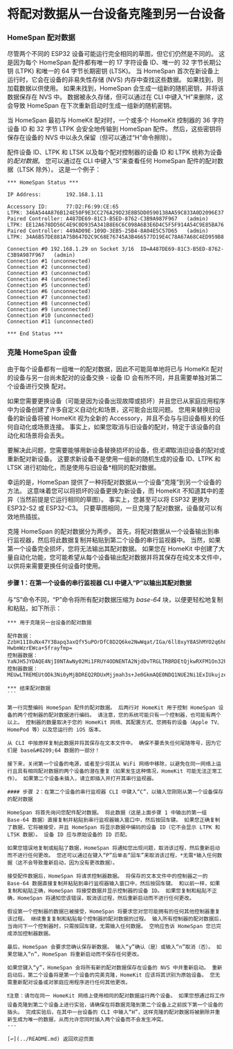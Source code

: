 # 将配对数据从一台设备克隆到另一台设备

### HomeSpan 配对数据

尽管两个不同的 ESP32 设备可能运行完全相同的草图，但它们仍然是不同的。 这是因为每个 HomeSpan 配件都有唯一的 17 字符设备 ID、唯一的 32 字节长期公钥 (LTPK) 和唯一的 64 字节长期密钥 (LTSK)。 当 HomeSpan 首次在新设备上运行时，它会在设备的非易失性存储 (NVS) 内存中查找这些数据。 如果找到，则加载数据以供使用。 如果未找到，HomeSpan 会生成一组新的随机密钥，并将该数据保存在 NVS 中。 数据被永久存储，但可以通过在 CLI 中键入“H”来删除，这会导致 HomeSpan 在下次重新启动时生成一组新的随机密钥。

当 HomeSpan 最初与 HomeKit 配对时，一个或多个 HomeKit 控制器的 36 字符设备 ID 和 32 字节 LTPK 会安全地传输到 HomeSpan 配件。 然后，这些密钥将保存在设备的 NVS 中以永久保留（但可以通过“H”命令擦除）。

配件设备 ID、LTPK 和 LTSK 以及每个配对控制器的设备 ID 和 LTPK 统称为设备的*配对数据*。 您可以通过在 CLI 中键入“S”来查看任何 HomeSpan 配件的配对数据（LTSK 除外）。 这是一个例子：

```
*** HomeSpan Status ***

IP Address:        192.168.1.11

Accessory ID:      77:D2:F6:99:CE:65                               LTPK: 346A544A876B124E50F9E3CC276A29D23E8B5DD0590138AA59C833A0D2096E37
Paired Controller: A487DE69-81C3-B5ED-8762-C3B9A987F967   (admin)  LTPK: EE12A678DD56C4E9C0D935A341B8E6C6C098A6B3E6D4C5F5F914A54C9E85BA76
Paired Controller: 449AD09E-109D-3EB5-25B4-8A04E5C57D65   (admin)  LTPK: 34A6B57DE881A75B647D2C9C68E76745A3B466577D19E4C78A67A68C4ED959B8

Connection #0 192.168.1.29 on Socket 3/16  ID=A487DE69-81C3-B5ED-8762-C3B9A987F967   (admin)
Connection #1 (unconnected)
Connection #2 (unconnected)
Connection #3 (unconnected)
Connection #4 (unconnected)
Connection #5 (unconnected)
Connection #6 (unconnected)
Connection #7 (unconnected)
Connection #8 (unconnected)
Connection #9 (unconnected)
Connection #10 (unconnected)
Connection #11 (unconnected)

*** End Status ***
```

### 克隆 HomeSpan 设备

由于每个设备都有一组唯一的配对数据，因此不可能简单地将已与 HomeKit 配对的设备与另一台尚未配对的设备交换 - 设备 ID 会有所不同，并且需要单独对第二个设备进行交换 配对。

如果您需要更换设备（可能是因为设备出现故障或损坏）并且您已从家庭应用程序中为设备创建了许多自定义自动化和场景，这可能会出现问题。 您用来替换旧设备的新设备将被 HomeKit 视为全新的 Accessory，并且不会与与旧设备相关的任何自动化或场景连接。 事实上，如果您取消与旧设备的配对，特定于该设备的自动化和场景将会丢失。

要解决此问题，您需要能够用新设备替换损坏的设备，但*无需*取消旧设备的配对或重新配对新设备。 这要求新设备不是使用一组新的随机生成的设备 ID、LTPK 和 LTSK 进行初始化，而是使用与旧设备*相同的配对数据。

幸运的是，HomeSpan 提供了一种将配对数据从一个设备“克隆”到另一个设备的方法。 这意味着您可以将损坏的设备更换为新设备，而 HomeKit 不知道其中的差异（当然前提是它运行相同的草图）。 事实上，您甚至可以将 ESP32 更换为 ESP32-S2 或 ESP32-C3。 只要草图相同，一旦克隆了配对数据，设备就可以有效地热插拔。

克隆 HomeSpan 的配对数据分为两步。 首先，将配对数据从一个设备输出到串行监视器，然后将此数据复制并粘贴到第二个设备的串行监视器中。 当然，如果第一个设备完全损坏，您将无法输出其配对数据。 如果您在 HomeKit 中创建了大量自动化功能，您可能希望从每个设备输出配对数据并将其保存在纯文本文件中，以供将来需要更换任何设备时使用。

#### 步骤 1：在第一个设备的串行监视器 CLI 中键入“P”以输出其配对数据

与“S”命令不同，“P”命令将所有配对数据压缩为 *base-64* 块，以便更轻松地复制和粘贴，如下所示：

````
*** 用于克隆另一台设备的配对数据

配件数据：ZzbH11I8uNx47Y3Bapq3axQfY5uPOrDfC8D2Q6ke2NwWqat/IGa/6ll8xyY8AShMYO2q6h8gZr/qWXzHJjwBKExg7arqFnNsfXUjy43HgNzc6RDI6RjY6OTk6Q0U6NjUb7m HwbmWzrEWca+5frayfmp=
控制器数据：YaNJH5JYDAQE4NjI0NTAwNy02Mi1FRUY4ODNENTA2NjdDvTRGLTRBRDEtQjkwRXFM1On32PKvumS+0YgVMaEo53X/TYNzg==
控制器数据：MEUwLTREMEUtODk3Ni0yMjBDREQ2RDUxMjjmah3s+Je0GkmAQE0NDQ1NUE2Ni1ExIUkujzeyWfCCRWol/xecsVkjAIYDRQ==

*** 结束配对数据
```

第一行完整编码 HomeSpan 配件的配对数据。 后两行对 HomeKit 用于控制 HomeSpan 设备的两个控制器的配对数据进行编码。 请注意，您的系统可能只有一个控制器，也可能有两个以上。 控制器的数量取决于您的 HomeKit 网络、其配置方式、您拥有的设备（Apple TV、HomePod 等）以及您运行的 iOS 版本。

从 CLI 中按原样复制此数据并将其保存在文本文件中。 确保不要丢失任何尾随等号，因为它们是 base&#8209;64 数据的一部分！

接下来，关闭第一个设备的电源，或者至少将其从 WiFi 网络中移除，以避免在同一网络上运行且具有相同配对数据的两个设备的潜在重复（如果发生这种情况，HomeKit 可能无法正常工作）。 如果第二个设备未插入，请立即插入并打开其串行监视器。

#### 步骤 2：在第二个设备的串行监视器 CLI 中键入“C”，以输入您刚刚从第一个设备保存的配对数据

HomeSpan 将首先询问您配件配对数据。 将此数据（这是上面步骤 1 中输出的第一组 Base-64 数据）直接复制并粘贴到串行监视器输入窗口中，然后按回车键。 如果您正确复制了数据，它将被接受，并且 HomeSpan 将显示数据中编码的设备 ID（它不会显示 LTPK 和 LTSK 数据）。 设备 ID 应与原始设备的 ID 匹配。

如果您错误地复制或粘贴了数据，HomeSpan 将通知您出现问题，取消该过程，然后重新启动而不进行任何更改。 您还可以通过在键入“P”后单击“回车”来取消该过程，*无需*输入任何数据（这不会导致重新启动，因为没有更改数据）。

接受配件数据后，HomeSpan 将请求控制器数据。 将保存的文本文件中的控制器之一的 Base-64 数据直接复制并粘贴到串行监视器输入窗口中，然后按回车键。 和以前一样，如果复制和粘贴正确，HomeSpan 将接受数据并显示控制器的设备 ID。 如果您复制和粘贴不正确，HomeSpan 将通知您该错误，取消该过程，然后重新启动而不进行任何更改。

假设第一个控制器的数据已被接受，HomeSpan 将要求您对您可能拥有的任何其他控制器重复该过程。 继续重复复制和粘贴每个控制器的配对数据的过程。 输入所有控制器的配对数据后，当询问下一个控制器时，只需按回车键，无需输入任何数据。 空响应告诉 HomeSpan 您已完成添加控制器数据。

最后，HomeSpan 会要求您确认保存新数据。 输入“y”确认（是）或输入“n”取消（否）。 如果您输入“n”，HomeSpan 将重新启动而不保存任何更改。

如果您键入“y”，HomeSpan 会将所有新的配对数据保存在设备的 NVS 中并重新启动。 重新启动后，第二个设备将是第一个设备的完美克隆，HomeKit 应该将其识别为原始设备。 您无需重新配对设备或对家庭应用程序进行任何其他更改。
  
❗注意：请勿在同一 HomeKit 网络上使用相同的配对数据运行两个设备。 如果您想通过将工作设备克隆到第二个设备上进行实验，请确保在将数据克隆到第二个设备上之前拔下第一个设备的插头。 完成实验后，在其中一台设备的 CLI 中输入“H”，这样克隆的配对数据将被删除并重新生成为唯一的数据，从而允许您同时插入两个设备而不会发生冲突。
---

[↩️](../README.md) 返回欢迎页面



